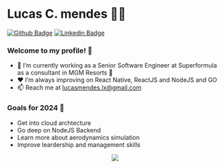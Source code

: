 # Lucas C. mendes 👨‍💻

[![Github Badge](https://img.shields.io/badge/-Github-000?style=flat-square&logo=Github&logoColor=white&link=https://github.com/LordMendes)](https://github.com/LordMendes) [![Linkedin Badge](https://img.shields.io/badge/-LinkedIn-blue?style=flat-square&logo=Linkedin&logoColor=white&link=https://www.linkedin.com/in/devmendes/)](https://www.linkedin.com/in/lucas-c-mendes/)

### Welcome to my profile! 👋

- 👤 I’m currently working as a Senior Software Engineer at Superformula as a consultant in MGM Resorts :rocket:
- ❤ I’m always improving on React Native, ReactJS and NodeJS and GO
- 📫 Reach me at lucasmendes.lx@gmail.com

 ### Goals for 2024 :rocket:
 - Get into cloud archtecture
 - Go deep on NodeJS Backend
 - Learn more about aerodynamics simulation
 - Improve leardership and management skills

<p align="center">
  <a href="https://github.com/LordMendes">
    <img
      align="center"
      src="https://github-readme-stats.vercel.app/api/top-langs/?username=LordMendes&layout=compact&theme=synthwave"
    />
  </a>
</p>



